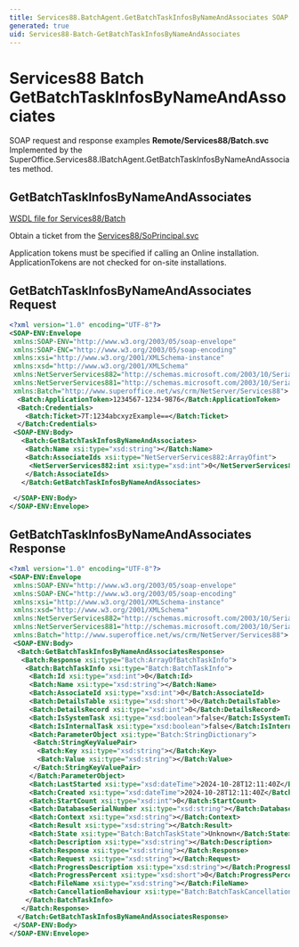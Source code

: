 ```yaml
---
title: Services88.BatchAgent.GetBatchTaskInfosByNameAndAssociates SOAP
generated: true
uid: Services88-Batch-GetBatchTaskInfosByNameAndAssociates
---
```


# Services88 Batch GetBatchTaskInfosByNameAndAssociates

SOAP request and response examples **Remote/Services88/Batch.svc**
Implemented by the <see cref="M:SuperOffice.Services88.IBatchAgent.GetBatchTaskInfosByNameAndAssociates">SuperOffice.Services88.IBatchAgent.GetBatchTaskInfosByNameAndAssociates</see> method.

## GetBatchTaskInfosByNameAndAssociates





[WSDL file for Services88/Batch](../Services88-Batch.md)

Obtain a ticket from the [Services88/SoPrincipal.svc](../SoPrincipal/index.md)

Application tokens must be specified if calling an Online installation. ApplicationTokens are not checked for on-site installations.

## GetBatchTaskInfosByNameAndAssociates Request

```xml
<?xml version="1.0" encoding="UTF-8"?>
<SOAP-ENV:Envelope
 xmlns:SOAP-ENV="http://www.w3.org/2003/05/soap-envelope"
 xmlns:SOAP-ENC="http://www.w3.org/2003/05/soap-encoding"
 xmlns:xsi="http://www.w3.org/2001/XMLSchema-instance"
 xmlns:xsd="http://www.w3.org/2001/XMLSchema"
 xmlns:NetServerServices882="http://schemas.microsoft.com/2003/10/Serialization/Arrays"
 xmlns:NetServerServices881="http://schemas.microsoft.com/2003/10/Serialization/"
 xmlns:Batch="http://www.superoffice.net/ws/crm/NetServer/Services88">
  <Batch:ApplicationToken>1234567-1234-9876</Batch:ApplicationToken>
  <Batch:Credentials>
    <Batch:Ticket>7T:1234abcxyzExample==</Batch:Ticket>
  </Batch:Credentials>
 <SOAP-ENV:Body>
   <Batch:GetBatchTaskInfosByNameAndAssociates>
    <Batch:Name xsi:type="xsd:string"></Batch:Name>
    <Batch:AssociateIds xsi:type="NetServerServices882:ArrayOfint">
     <NetServerServices882:int xsi:type="xsd:int">0</NetServerServices882:int>
    </Batch:AssociateIds>
   </Batch:GetBatchTaskInfosByNameAndAssociates>

 </SOAP-ENV:Body>
</SOAP-ENV:Envelope>

```


## GetBatchTaskInfosByNameAndAssociates Response

```xml
<?xml version="1.0" encoding="UTF-8"?>
<SOAP-ENV:Envelope
 xmlns:SOAP-ENV="http://www.w3.org/2003/05/soap-envelope"
 xmlns:SOAP-ENC="http://www.w3.org/2003/05/soap-encoding"
 xmlns:xsi="http://www.w3.org/2001/XMLSchema-instance"
 xmlns:xsd="http://www.w3.org/2001/XMLSchema"
 xmlns:NetServerServices882="http://schemas.microsoft.com/2003/10/Serialization/Arrays"
 xmlns:NetServerServices881="http://schemas.microsoft.com/2003/10/Serialization/"
 xmlns:Batch="http://www.superoffice.net/ws/crm/NetServer/Services88">
 <SOAP-ENV:Body>
  <Batch:GetBatchTaskInfosByNameAndAssociatesResponse>
   <Batch:Response xsi:type="Batch:ArrayOfBatchTaskInfo">
    <Batch:BatchTaskInfo xsi:type="Batch:BatchTaskInfo">
     <Batch:Id xsi:type="xsd:int">0</Batch:Id>
     <Batch:Name xsi:type="xsd:string"></Batch:Name>
     <Batch:AssociateId xsi:type="xsd:int">0</Batch:AssociateId>
     <Batch:DetailsTable xsi:type="xsd:short">0</Batch:DetailsTable>
     <Batch:DetailsRecord xsi:type="xsd:int">0</Batch:DetailsRecord>
     <Batch:IsSystemTask xsi:type="xsd:boolean">false</Batch:IsSystemTask>
     <Batch:IsInternalTask xsi:type="xsd:boolean">false</Batch:IsInternalTask>
     <Batch:ParameterObject xsi:type="Batch:StringDictionary">
      <Batch:StringKeyValuePair>
       <Batch:Key xsi:type="xsd:string"></Batch:Key>
       <Batch:Value xsi:type="xsd:string"></Batch:Value>
      </Batch:StringKeyValuePair>
     </Batch:ParameterObject>
     <Batch:LastStarted xsi:type="xsd:dateTime">2024-10-28T12:11:40Z</Batch:LastStarted>
     <Batch:Created xsi:type="xsd:dateTime">2024-10-28T12:11:40Z</Batch:Created>
     <Batch:StartCount xsi:type="xsd:int">0</Batch:StartCount>
     <Batch:DatabaseSerialNumber xsi:type="xsd:string"></Batch:DatabaseSerialNumber>
     <Batch:Context xsi:type="xsd:string"></Batch:Context>
     <Batch:Result xsi:type="xsd:string"></Batch:Result>
     <Batch:State xsi:type="Batch:BatchTaskState">Unknown</Batch:State>
     <Batch:Description xsi:type="xsd:string"></Batch:Description>
     <Batch:Response xsi:type="xsd:string"></Batch:Response>
     <Batch:Request xsi:type="xsd:string"></Batch:Request>
     <Batch:ProgressDescription xsi:type="xsd:string"></Batch:ProgressDescription>
     <Batch:ProgressPercent xsi:type="xsd:short">0</Batch:ProgressPercent>
     <Batch:FileName xsi:type="xsd:string"></Batch:FileName>
     <Batch:CancellationBehaviour xsi:type="Batch:BatchTaskCancellationBehaviour">CanCancel</Batch:CancellationBehaviour>
    </Batch:BatchTaskInfo>
   </Batch:Response>
  </Batch:GetBatchTaskInfosByNameAndAssociatesResponse>
 </SOAP-ENV:Body>
</SOAP-ENV:Envelope>

```

